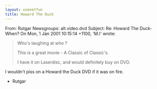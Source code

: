 ```yaml
---
layout: usenetfun
title: Howard The Duck
---
```



 From: Rutgar 
Newsgroups: alt.video.dvd
Subject: Re: Howard The Duck- When?
On Mon, 1 Jan 2001 10:15:14 +1100, 'M.I' wrote:
>Who's laughing at who ?
>
> This is a great movie - A Classic of Classic's.
> 
> I have it on Laserdisc, and would definitely buy on DVD.
> 
>

I wouldn't piss on a Howard the Duck DVD if it was on fire.


- Rutgar


   